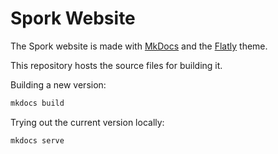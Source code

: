 # Spork Website

The Spork website is made with [MkDocs](http://www.mkdocs.org) and the [Flatly](https://bootswatch.com/flatly/) theme.

This repository hosts the source files for building it.

Building a new version:

```bash
mkdocs build
```

Trying out the current version locally:

```bash
mkdocs serve
```
